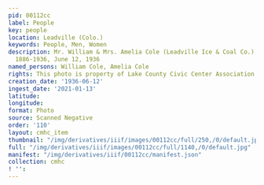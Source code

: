 ```yaml
---
pid: 00112cc
label: People
key: people
location: Leadville (Colo.)
keywords: People, Men, Women
description: Mr. William & Mrs. Amelia Cole (Leadville Ice & Coal Co.), 50th anniversary
  1886-1936, June 12, 1936
named_persons: William Cole, Amelia Cole
rights: This photo is property of Lake County Civic Center Association.
creation_date: '1936-06-12'
ingest_date: '2021-01-13'
latitude: 
longitude: 
format: Photo
source: Scanned Negative
order: '110'
layout: cmhc_item
thumbnail: "/img/derivatives/iiif/images/00112cc/full/250,/0/default.jpg"
full: "/img/derivatives/iiif/images/00112cc/full/1140,/0/default.jpg"
manifest: "/img/derivatives/iiif/00112cc/manifest.json"
collection: cmhc
! '': 
---
```

